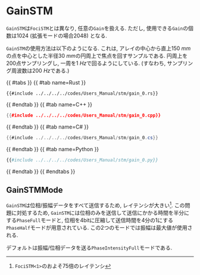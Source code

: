 # GainSTM

`GainSTM`は`FociSTM`とは異なり, 任意の`Gain`を扱える. ただし, 使用できる`Gain`の個数は$1024$ (拡張モードの場合$2048$) となる.

`GainSTM`の使用方法は以下のようになる.
これは, アレイの中心から直上$\SI{150}{mm}$の点を中心とした半径$\SI{30}{mm}$の円周上で焦点を回すサンプルである.
円周上を200点サンプリングし, 一周を$\SI{1}{Hz}$で回るようにしている. (すなわち, サンプリング周波数は$\SI{200}{Hz}$である.)

{{ #tabs }}
{{ #tab name=Rust }}
```rust,edition2024
{{#include ../../../../codes/Users_Manual/stm/gain_0.rs}}
```
{{ #endtab }}
{{ #tab name=C++ }}
```cpp
{{#include ../../../../codes/Users_Manual/stm/gain_0.cpp}}
```
{{ #endtab }}
{{ #tab name=C# }}
```cs
{{#include ../../../../codes/Users_Manual/stm/gain_0.cs}}
```
{{ #endtab }}
{{ #tab name=Python }}
```python
{{#include ../../../../codes/Users_Manual/stm/gain_0.py}}
```
{{ #endtab }}
{{ #endtabs }}

## GainSTMMode

`GainSTM`は位相/振幅データをすべて送信するため, レイテンシが大きい[^fn_gain_seq].
この問題に対処するため, `GainSTM`には位相のみを送信して送信にかかる時間を半分にする`PhaseFull`モードと, 位相を4bitに圧縮して送信時間を4分の1にする`PhaseHalf`モードが用意されている.
この2つのモードでは振幅は最大値が使用される.

デフォルトは振幅/位相データを送る`PhaseIntensityFull`モードである.

[^fn_gain_seq]: `FociSTM<1>`のおよそ75倍のレイテンシ
